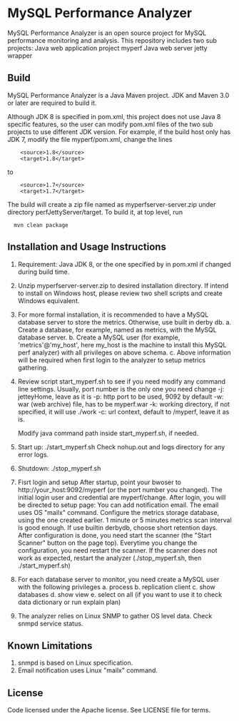 MySQL Performance Analyzer
======

MySQL Performance Analyzer is an open source project for MySQL performance monitoring and analysis. 
This repository includes two sub projects: 
Java web application project myperf
Java web server jetty wrapper

Build
------
MySQL Performance Analyzer is a Java Maven project. 
JDK and Maven 3.0 or later are required to build it. 

Although JDK 8 is specified in pom.xml, this project does not use Java 8 specific features, so the user can modify pom.xml files of the two sub projects to use different JDK version. 
For example, if the build host only has JDK 7, modify the file myperf/pom.xml, change the lines
```
  	<source>1.8</source>
	<target>1.8</target>
```
to
```
	<source>1.7</source>
	<target>1.7</target>
```

The build will create a zip file named as myperfserver-server.zip under directory perfJettyServer/target. To build it, at top level, run
```
  mvn clean package
```

Installation and Usage Instructions
------
1. Requirement: Java JDK 8, or the one specified by in pom.xml if changed during build time.

2. Unzip myperfserver-server.zip to desired installation directory. If intend to install on Windows host, please review two shell scripts and create Windows equivalent.

3. For more formal installation, it is recommended to have a MySQL database server to store the metrics.
   Otherwise, use built in derby db.
   a. Create a database, for example, named as metrics, with the MySQL database server.
   b. Create a MySQL user (for example, 'metrics'@'my_host', here my_host is the machine to install this MySQL perf analyzer) with all privileges on above schema.
   c. Above information will be required when first login to the analyzer to setup metrics gathering.

4. Review script start_myperf.sh to see if you need modify any command line settings. Usually, port number is the only one you need change
   -j: jetteyHome, leave as it is
   -p: http port to be used, 9092 by default
   -w: war (web archive) file, has to be myperf.war
   -k: working directory, if not specified, it will use ./work
   -c: url context, default to /myperf, leave it as is. 
   
   Modify java command path inside start_myperf.sh, if needed.

5. Start up:
   ./start_myperf.sh
   Check nohup.out and logs directory for any error logs.

6. Shutdown:
  ./stop_myperf.sh

7. Fisrt login and setup
  After startup, point your bwoser to http://your_host:9092/myperf (or the port number you changed).
  The initial login user and credential are myperf/change.
  After login, you will be directed to setup page:
    You can add notification email. The email uses OS "mailx" command. 
    Configure the metrics storage database, using the one created earlier.
    1 minute or 5 minutes metrics scan interval is good enough.
    If use builtin derbydb, choose short retention days.
    After configuration is done, you need start the scanner (the "Start Scanner" button on the page top).
    Everytime you change the configuration, you need restart the scanner.
    If the scanner does not work as expected, restart the analyzer (./stop_myperf.sh, then ./start_myperf.sh)

8. For each database server to monitor, you need create a MySQL user with the following privileges
    a. process
    b. replication client
    c. show databases
    d. show view
    e. select on all (if you want to use it to check data dictionary or run explain plan)

9. The analyzer relies on Linux SNMP to gather OS level data. Check snmpd service status.

Known Limitations
------
1. snmpd is based on Linux specification.
2. Email notification uses Linux "mailx" command.

License
------
Code licensed under the Apache license. See LICENSE file for terms.
